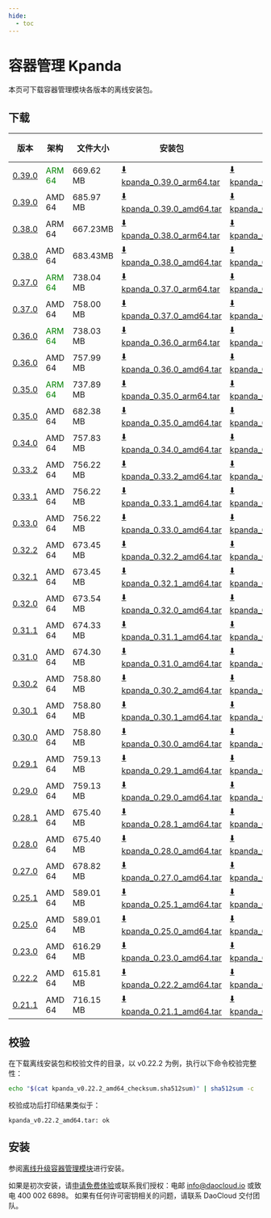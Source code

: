 ```yaml
---
hide:
  - toc
---
```


# 容器管理 Kpanda

本页可下载容器管理模块各版本的离线安装包。

## 下载

| 版本 | 架构 | 文件大小 | 安装包 | 校验文件 | 更新日期 |
| ---- | --- | ------ | ------ | ------ | ------- |
| [0.39.0](../../kpanda/intro/release-notes.md) | <font color="green">ARM 64</font> | 669.62 MB | [:arrow_down: kpanda_0.39.0_arm64.tar](https://qiniu-download-public.daocloud.io/DaoCloud_Enterprise/kpanda_0.39.0_arm64.tar) | [:arrow_down: kpanda_0.39.0_arm64_checksum.sha512sum](https://qiniu-download-public.daocloud.io/DaoCloud_Enterprise/kpanda_0.39.0_arm64_checksum.sha512sum) | 2025-05-08 |
| [0.39.0](../../kpanda/intro/release-notes.md) | AMD 64 | 685.97 MB | [:arrow_down: kpanda_0.39.0_amd64.tar](https://qiniu-download-public.daocloud.io/DaoCloud_Enterprise/kpanda_0.39.0_amd64.tar) | [:arrow_down: kpanda_0.39.0_amd64_checksum.sha512sum](https://qiniu-download-public.daocloud.io/DaoCloud_Enterprise/kpanda_0.39.0_amd64_checksum.sha512sum) | 2025-05-08 |
| [0.38.0](../../kpanda/intro/release-notes.md) | ARM 64 | 667.23MB | [:arrow_down: kpanda_0.38.0_arm64.tar](https://qiniu-download-public.daocloud.io/DaoCloud_Enterprise/kpanda_0.38.0_arm64.tar) | [:arrow_down: kpanda_0.38.0_arm64_checksum.sha512sum](https://qiniu-download-public.daocloud.io/DaoCloud_Enterprise/kpanda_0.38.0_arm64_checksum.sha512sum) | 2025-04-01 |
| [0.38.0](../../kpanda/intro/release-notes.md) | AMD 64 | 683.43MB | [:arrow_down: kpanda_0.38.0_amd64.tar](https://qiniu-download-public.daocloud.io/DaoCloud_Enterprise/kpanda_0.38.0_amd64.tar) | [:arrow_down: kpanda_0.38.0_amd64_checksum.sha512sum](https://qiniu-download-public.daocloud.io/DaoCloud_Enterprise/kpanda_0.38.0_amd64_checksum.sha512sum) | 2025-04-01 |
| [0.37.0](../../kpanda/intro/release-notes.md) | <font color="green">ARM 64</font> | 738.04 MB | [:arrow_down: kpanda_0.37.0_arm64.tar](https://qiniu-download-public.daocloud.io/DaoCloud_Enterprise/kpanda_0.37.0_arm64.tar) | [:arrow_down: kpanda_0.37.0_arm64_checksum.sha512sum](https://qiniu-download-public.daocloud.io/DaoCloud_Enterprise/kpanda_0.37.0_arm64_checksum.sha512sum) | 2025-03-27 |
| [0.37.0](../../kpanda/intro/release-notes.md) | AMD 64 | 758.00 MB | [:arrow_down: kpanda_0.37.0_amd64.tar](https://qiniu-download-public.daocloud.io/DaoCloud_Enterprise/kpanda_0.37.0_amd64.tar) | [:arrow_down: kpanda_0.37.0_amd64_checksum.sha512sum](https://qiniu-download-public.daocloud.io/DaoCloud_Enterprise/kpanda_0.37.0_amd64_checksum.sha512sum) | 2025-03-27 |
| [0.36.0](../../kpanda/intro/release-notes.md) | <font color="green">ARM 64</font> | 738.03 MB | [:arrow_down: kpanda_0.36.0_arm64.tar](https://qiniu-download-public.daocloud.io/DaoCloud_Enterprise/kpanda_0.36.0_arm64.tar) | [:arrow_down: kpanda_0.36.0_arm64_checksum.sha512sum](https://qiniu-download-public.daocloud.io/DaoCloud_Enterprise/kpanda_0.36.0_arm64_checksum.sha512sum) | 2025-03-12 |
| [0.36.0](../../kpanda/intro/release-notes.md) | AMD 64 | 757.99 MB | [:arrow_down: kpanda_0.36.0_amd64.tar](https://qiniu-download-public.daocloud.io/DaoCloud_Enterprise/kpanda_0.36.0_amd64.tar) | [:arrow_down: kpanda_0.36.0_amd64_checksum.sha512sum](https://qiniu-download-public.daocloud.io/DaoCloud_Enterprise/kpanda_0.36.0_amd64_checksum.sha512sum) | 2025-03-12 |
| [0.35.0](../../kpanda/intro/release-notes.md) | <font color="green">ARM 64</font> | 737.89 MB | [:arrow_down: kpanda_0.35.0_arm64.tar](https://qiniu-download-public.daocloud.io/DaoCloud_Enterprise/kpanda_0.35.0_arm64.tar) | [:arrow_down: kpanda_0.35.0_arm64_checksum.sha512sum](https://qiniu-download-public.daocloud.io/DaoCloud_Enterprise/kpanda_0.35.0_arm64_checksum.sha512sum) | 2025-03-12 |
| [0.35.0](../../kpanda/intro/release-notes.md) | AMD 64 | 682.38 MB | [:arrow_down: kpanda_0.35.0_amd64.tar](https://qiniu-download-public.daocloud.io/DaoCloud_Enterprise/kpanda_0.35.0_amd64.tar) | [:arrow_down: kpanda_0.35.0_amd64_checksum.sha512sum](https://qiniu-download-public.daocloud.io/DaoCloud_Enterprise/kpanda_0.35.0_amd64_checksum.sha512sum) | 2025-03-12 |
| [0.34.0](../../kpanda/intro/release-notes.md) | AMD 64 | 757.83 MB | [:arrow_down: kpanda_0.34.0_amd64.tar](https://qiniu-download-public.daocloud.io/DaoCloud_Enterprise/kpanda_0.34.0_amd64.tar) | [:arrow_down: kpanda_0.34.0_amd64_checksum.sha512sum](https://qiniu-download-public.daocloud.io/DaoCloud_Enterprise/kpanda_0.34.0_amd64_checksum.sha512sum) | 2024-12-03 |
| [0.33.2](../../kpanda/intro/release-notes.md) | AMD 64 | 756.22 MB | [:arrow_down: kpanda_0.33.2_amd64.tar](https://qiniu-download-public.daocloud.io/DaoCloud_Enterprise/kpanda_0.33.2_amd64.tar) | [:arrow_down: kpanda_0.33.2_amd64_checksum.sha512sum](https://qiniu-download-public.daocloud.io/DaoCloud_Enterprise/kpanda_0.33.2_amd64_checksum.sha512sum) | 2024-11-06 |
| [0.33.1](../../kpanda/intro/release-notes.md) | AMD 64 | 756.22 MB | [:arrow_down: kpanda_0.33.1_amd64.tar](https://qiniu-download-public.daocloud.io/DaoCloud_Enterprise/kpanda_0.33.1_amd64.tar) | [:arrow_down: kpanda_0.33.1_amd64_checksum.sha512sum](https://qiniu-download-public.daocloud.io/DaoCloud_Enterprise/kpanda_0.33.1_amd64_checksum.sha512sum) | 2024-11-06 |
| [0.33.0](../../kpanda/intro/release-notes.md) | AMD 64 | 756.22 MB | [:arrow_down: kpanda_0.33.0_amd64.tar](https://qiniu-download-public.daocloud.io/DaoCloud_Enterprise/kpanda_0.33.0_amd64.tar) | [:arrow_down: kpanda_0.33.0_amd64_checksum.sha512sum](https://qiniu-download-public.daocloud.io/DaoCloud_Enterprise/kpanda_0.33.0_amd64_checksum.sha512sum) | 2024-11-04 |
| [0.32.2](../../kpanda/intro/release-notes.md) | AMD 64 | 673.45 MB | [:arrow_down: kpanda_0.32.2_amd64.tar](https://qiniu-download-public.daocloud.io/DaoCloud_Enterprise/kpanda_0.32.2_amd64.tar) | [:arrow_down: kpanda_0.32.2_amd64_checksum.sha512sum](https://qiniu-download-public.daocloud.io/DaoCloud_Enterprise/kpanda_0.32.2_amd64_checksum.sha512sum) | 2024-10-08 |
| [0.32.1](../../kpanda/intro/release-notes.md) | AMD 64 | 673.45 MB | [:arrow_down: kpanda_0.32.1_amd64.tar](https://qiniu-download-public.daocloud.io/DaoCloud_Enterprise/kpanda_0.32.1_amd64.tar) | [:arrow_down: kpanda_0.32.1_amd64_checksum.sha512sum](https://qiniu-download-public.daocloud.io/DaoCloud_Enterprise/kpanda_0.32.1_amd64_checksum.sha512sum) | 2024-10-08 |
| [0.32.0](../../kpanda/intro/release-notes.md) | AMD 64 | 673.54 MB | [:arrow_down: kpanda_0.32.0_amd64.tar](https://qiniu-download-public.daocloud.io/DaoCloud_Enterprise/kpanda_0.32.0_amd64.tar) | [:arrow_down: kpanda_0.32.0_amd64_checksum.sha512sum](https://qiniu-download-public.daocloud.io/DaoCloud_Enterprise/kpanda_0.32.0_amd64_checksum.sha512sum) | 2024-09-29 |
| [0.31.1](../../kpanda/intro/release-notes.md) | AMD 64 | 674.33 MB | [:arrow_down: kpanda_0.31.1_amd64.tar](https://qiniu-download-public.daocloud.io/DaoCloud_Enterprise/kpanda_0.31.1_amd64.tar) | [:arrow_down: kpanda_0.31.1_amd64_checksum.sha512sum](https://qiniu-download-public.daocloud.io/DaoCloud_Enterprise/kpanda_0.31.1_amd64_checksum.sha512sum) | 2024-09-05 |
| [0.31.0](../../kpanda/intro/release-notes.md) | AMD 64 | 674.30 MB | [:arrow_down: kpanda_0.31.0_amd64.tar](https://qiniu-download-public.daocloud.io/DaoCloud_Enterprise/kpanda_0.31.0_amd64.tar) | [:arrow_down: kpanda_0.31.0_amd64_checksum.sha512sum](https://qiniu-download-public.daocloud.io/DaoCloud_Enterprise/kpanda_0.31.0_amd64_checksum.sha512sum) | 2024-09-02 |
| [0.30.2](../../kpanda/intro/release-notes.md) | AMD 64 | 758.80 MB | [:arrow_down: kpanda_0.30.2_amd64.tar](https://qiniu-download-public.daocloud.io/DaoCloud_Enterprise/kpanda_0.30.2_amd64.tar) | [:arrow_down: kpanda_0.30.2_amd64_checksum.sha512sum](https://qiniu-download-public.daocloud.io/DaoCloud_Enterprise/kpanda_0.30.2_amd64_checksum.sha512sum) | 2024-08-29 |
| [0.30.1](../../kpanda/intro/release-notes.md) | AMD 64 | 758.80 MB | [:arrow_down: kpanda_0.30.1_amd64.tar](https://qiniu-download-public.daocloud.io/DaoCloud_Enterprise/kpanda_0.30.1_amd64.tar) | [:arrow_down: kpanda_0.30.1_amd64_checksum.sha512sum](https://qiniu-download-public.daocloud.io/DaoCloud_Enterprise/kpanda_0.30.1_amd64_checksum.sha512sum) | 2024-08-09 |
| [0.30.0](../../kpanda/intro/release-notes.md) | AMD 64 | 758.80 MB | [:arrow_down: kpanda_0.30.0_amd64.tar](https://qiniu-download-public.daocloud.io/DaoCloud_Enterprise/kpanda_0.30.0_amd64.tar) | [:arrow_down: kpanda_0.30.0_amd64_checksum.sha512sum](https://qiniu-download-public.daocloud.io/DaoCloud_Enterprise/kpanda_0.30.0_amd64_checksum.sha512sum) | 2024-08-06 |
| [0.29.1](../../kpanda/intro/release-notes.md) | AMD 64 | 759.13 MB | [:arrow_down: kpanda_0.29.1_amd64.tar](https://qiniu-download-public.daocloud.io/DaoCloud_Enterprise/kpanda_0.29.1_amd64.tar) | [:arrow_down: kpanda_0.29.1_amd64_checksum.sha512sum](https://qiniu-download-public.daocloud.io/DaoCloud_Enterprise/kpanda_0.29.1_amd64_checksum.sha512sum) | 2024-08-05 |
| [0.29.0](../../kpanda/intro/release-notes.md) | AMD 64 | 759.13 MB | [:arrow_down: kpanda_0.29.0_amd64.tar](https://qiniu-download-public.daocloud.io/DaoCloud_Enterprise/kpanda_0.29.0_amd64.tar) | [:arrow_down: kpanda_0.29.0_amd64_checksum.sha512sum](https://qiniu-download-public.daocloud.io/DaoCloud_Enterprise/kpanda_0.29.0_amd64_checksum.sha512sum) | 2024-07-03 |
| [0.28.1](../../kpanda/intro/release-notes.md) | AMD 64 | 675.40 MB | [:arrow_down: kpanda_0.28.1_amd64.tar](https://qiniu-download-public.daocloud.io/DaoCloud_Enterprise/kpanda_0.28.1_amd64.tar) | [:arrow_down: kpanda_0.28.1_amd64_checksum.sha512sum](https://qiniu-download-public.daocloud.io/DaoCloud_Enterprise/kpanda_0.28.1_amd64_checksum.sha512sum) | 2024-06-05 |
| [0.28.0](../../kpanda/intro/release-notes.md) | AMD 64 | 675.40 MB | [:arrow_down: kpanda_0.28.0_amd64.tar](https://qiniu-download-public.daocloud.io/DaoCloud_Enterprise/kpanda_0.28.0_amd64.tar) | [:arrow_down: kpanda_0.28.0_amd64_checksum.sha512sum](https://qiniu-download-public.daocloud.io/DaoCloud_Enterprise/kpanda_0.28.0_amd64_checksum.sha512sum) | 2024-06-04 |
| [0.27.0](../../kpanda/intro/release-notes.md) | AMD 64 | 678.82 MB | [:arrow_down: kpanda_0.27.0_amd64.tar](https://qiniu-download-public.daocloud.io/DaoCloud_Enterprise/kpanda_0.27.0_amd64.tar) | [:arrow_down: kpanda_0.27.0_amd64_checksum.sha512sum](https://qiniu-download-public.daocloud.io/DaoCloud_Enterprise/kpanda_0.27.0_amd64_checksum.sha512sum) | 2024-05-06 |
| [0.25.1](../../kpanda/intro/release-notes.md) | AMD 64 | 589.01 MB | [:arrow_down: kpanda_0.25.1_amd64.tar](https://qiniu-download-public.daocloud.io/DaoCloud_Enterprise/kpanda_0.25.1_amd64.tar) | [:arrow_down: kpanda_0.25.1_amd64_checksum.sha512sum](https://qiniu-download-public.daocloud.io/DaoCloud_Enterprise/kpanda_0.25.1_amd64_checksum.sha512sum) | 2024-02-02 |
| [0.25.0](../../kpanda/intro/release-notes.md) | AMD 64 | 589.01 MB | [:arrow_down: kpanda_0.25.0_amd64.tar](https://qiniu-download-public.daocloud.io/DaoCloud_Enterprise/kpanda_0.25.0_amd64.tar) | [:arrow_down: kpanda_0.25.0_amd64_checksum.sha512sum](https://qiniu-download-public.daocloud.io/DaoCloud_Enterprise/kpanda_0.25.0_amd64_checksum.sha512sum) | 2024-01-31 |
| [0.23.0](../../kpanda/intro/release-notes.md) | AMD 64 | 616.29 MB | [:arrow_down: kpanda_0.23.0_amd64.tar](https://qiniu-download-public.daocloud.io/DaoCloud_Enterprise/kpanda_0.23.0_amd64.tar) | [:arrow_down: kpanda_0.23.0_amd64_checksum.sha512sum](https://qiniu-download-public.daocloud.io/DaoCloud_Enterprise/kpanda_0.23.0_amd64_checksum.sha512sum) | 2023-12-04 |
| [0.22.2](../../kpanda/intro/release-notes.md) | AMD 64 | 615.81 MB | [:arrow_down: kpanda_0.22.2_amd64.tar](https://qiniu-download-public.daocloud.io/DaoCloud_Enterprise/kpanda_0.22.2_amd64.tar) | [:arrow_down: kpanda_0.22.2_amd64_checksum.sha512sum](https://qiniu-download-public.daocloud.io/DaoCloud_Enterprise/kpanda_0.22.2_amd64_checksum.sha512sum) | 2023-11-14 |
| [0.21.1](../../kpanda/intro/release-notes.md) | AMD 64 | 716.15 MB | [:arrow_down: kpanda_0.21.1_amd64.tar](https://qiniu-download-public.daocloud.io/DaoCloud_Enterprise/kpanda_0.21.1_amd64.tar) | [:arrow_down: kpanda_0.21.1_amd64_checksum.sha512sum](https://qiniu-download-public.daocloud.io/DaoCloud_Enterprise/kpanda_0.21.1_amd64_checksum.sha512sum) | 2023-09-15 |

## 校验

在下载离线安装包和校验文件的目录，以 v0.22.2 为例，执行以下命令校验完整性：

```sh
echo "$(cat kpanda_v0.22.2_amd64_checksum.sha512sum)" | sha512sum -c
```

校验成功后打印结果类似于：

```none
kpanda_v0.22.2_amd64.tar: ok
```

## 安装

参阅[离线升级容器管理模块](../../kpanda/intro/offline-upgrade.md)进行安装。

如果是初次安装，请[申请免费体验](../../dce/license0.md)或联系我们授权：电邮 info@daocloud.io 或致电 400 002 6898。
如果有任何许可密钥相关的问题，请联系 DaoCloud 交付团队。
